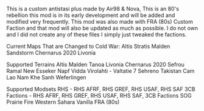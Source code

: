 This is a custom antistasi plus made by Air98 & Nova, This is an 80's rebellion this mod is in its early development and will be added and modified very frequently. This mod was also made with FRA (80s) Custom Faction and that mod will also be updated as much as possible. I do not own and I did not create any of these files I simply just tweaked the factions.

Current Maps That are Changed to Cold War:
Altis
Stratis
Malden
Sandstorm
Chernarus 2020
Livonia

Supported Terrains
Altis
Malden
Tanoa
Livonia
Chernarus 2020
Sefrou Ramal
New Esseker
Napf
Vidda
Virolahti - Valtatie 7
Sehreno
Takistan
Cam Lao Nam
Khe Sanh
Weferlingen

Supported Modsets
RHS - RHS AFRF, RHS GREF, RHS USAF, RHS SAF
3CB Factions - RHS AFRF, RHS GREF, RHS USAF, RHS SAF, 3CB Factions
SOG Prairie Fire
Western Sahara
Vanilla
FRA (80s)
